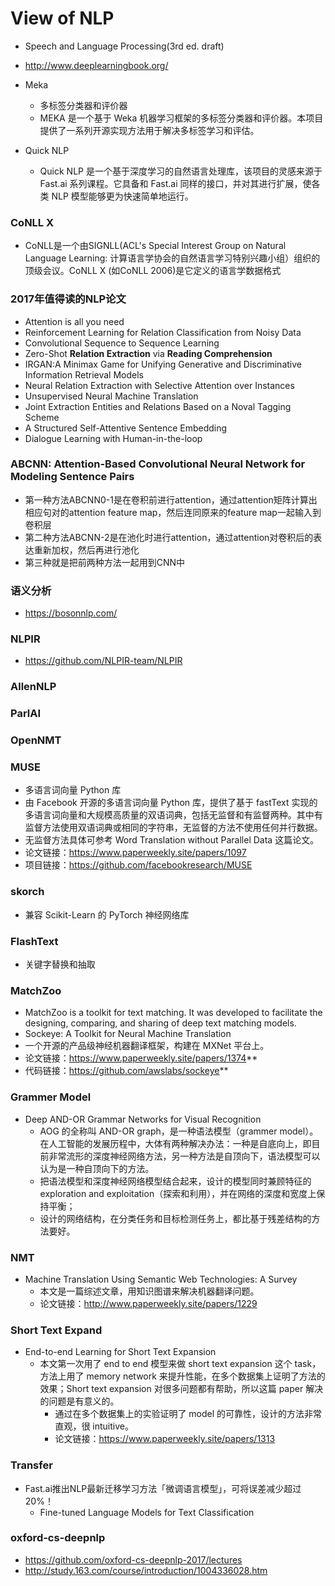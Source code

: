 # View of NLP

- Speech and Language Processing(3rd ed. draft)
- http://www.deeplearningbook.org/

- Meka
	- 多标签分类器和评价器
	- MEKA 是一个基于 Weka 机器学习框架的多标签分类器和评价器。本项目提供了一系列开源实现方法用于解决多标签学习和评估。
- Quick NLP
	- Quick NLP 是一个基于深度学习的自然语言处理库，该项目的灵感来源于 Fast.ai 系列课程。它具备和 Fast.ai 同样的接口，并对其进行扩展，使各类 NLP 模型能够更为快速简单地运行。

### CoNLL X
- CoNLL是一个由SIGNLL(ACL's Special Interest Group on Natural Language Learning: 计算语言学协会的自然语言学习特别兴趣小组）组织的顶级会议。CoNLL X (如CoNLL 2006)是它定义的语言学数据格式

### 2017年值得读的NLP论文
- Attention is all you need
- Reinforcement Learning for Relation Classification from Noisy Data
- Convolutional Sequence to Sequence Learning
- Zero-Shot **Relation Extraction** via **Reading Comprehension**
- IRGAN:A Minimax Game for Unifying Generative and Discriminative Information Retrieval Models
- Neural Relation Extraction with Selective Attention over Instances
- Unsupervised Neural Machine Translation
- Joint Extraction Entities and Relations Based on a Noval Tagging Scheme
- A Structured Self-Attentive Sentence Embedding
- Dialogue Learning with Human-in-the-loop

### ABCNN: Attention-Based Convolutional Neural Network for Modeling Sentence Pairs
- 第一种方法ABCNN0-1是在卷积前进行attention，通过attention矩阵计算出相应句对的attention feature map，然后连同原来的feature map一起输入到卷积层
- 第二种方法ABCNN-2是在池化时进行attention，通过attention对卷积后的表达重新加权，然后再进行池化
- 第三种就是把前两种方法一起用到CNN中

### 语义分析
- https://bosonnlp.com/

### NLPIR
- https://github.com/NLPIR-team/NLPIR

### AllenNLP
### ParlAI
### OpenNMT
### MUSE
- 多语言词向量 Python 库
- 由 Facebook 开源的多语言词向量 Python 库，提供了基于 fastText 实现的多语言词向量和大规模高质量的双语词典，包括无监督和有监督两种。其中有监督方法使用双语词典或相同的字符串，无监督的方法不使用任何并行数据。
- 无监督方法具体可参考 Word Translation without Parallel Data 这篇论文。
- 论文链接：https://www.paperweekly.site/papers/1097
- 项目链接：https://github.com/facebookresearch/MUSE

### skorch
- 兼容 Scikit-Learn 的 PyTorch 神经网络库

### FlashText
- 关键字替换和抽取

### MatchZoo 
- MatchZoo is a toolkit for text matching. It was developed to facilitate the designing, comparing, and sharing of deep text matching models.
- Sockeye: A Toolkit for Neural Machine Translation
- 一个开源的产品级神经机器翻译框架，构建在 MXNet 平台上。
- 论文链接：https://www.paperweekly.site/papers/1374**
- 代码链接：https://github.com/awslabs/sockeye**


### Grammer Model
- Deep AND-OR Grammar Networks for Visual Recognition
	- AOG 的全称叫 AND-OR graph，是一种语法模型（grammer model）。在人工智能的发展历程中，大体有两种解决办法：一种是自底向上，即目前非常流形的深度神经网络方法，另一种方法是自顶向下，语法模型可以认为是一种自顶向下的方法。
	- 把语法模型和深度神经网络模型结合起来，设计的模型同时兼顾特征的 exploration and exploitation（探索和利用），并在网络的深度和宽度上保持平衡；
	- 设计的网络结构，在分类任务和目标检测任务上，都比基于残差结构的方法要好。

### NMT
- Machine Translation Using Semantic Web Technologies: A Survey
    - 本文是一篇综述文章，用知识图谱来解决机器翻译问题。
    - 论文链接：http://www.paperweekly.site/papers/1229

### Short Text Expand
- End-to-end Learning for Short Text Expansion
    - 本文第一次用了 end to end 模型来做 short text expansion 这个 task，方法上用了 memory network 来提升性能，在多个数据集上证明了方法的效果；Short text expansion 对很多问题都有帮助，所以这篇 paper 解决的问题是有意义的。
        - 通过在多个数据集上的实验证明了 model 的可靠性，设计的方法非常直观，很 intuitive。
        - 论文链接：https://www.paperweekly.site/papers/1313
        
### Transfer 
- Fast.ai推出NLP最新迁移学习方法「微调语言模型」，可将误差减少超过20%！
    - Fine-tuned Language Models for Text Classification

### oxford-cs-deepnlp
- https://github.com/oxford-cs-deepnlp-2017/lectures
- http://study.163.com/course/introduction/1004336028.htm






